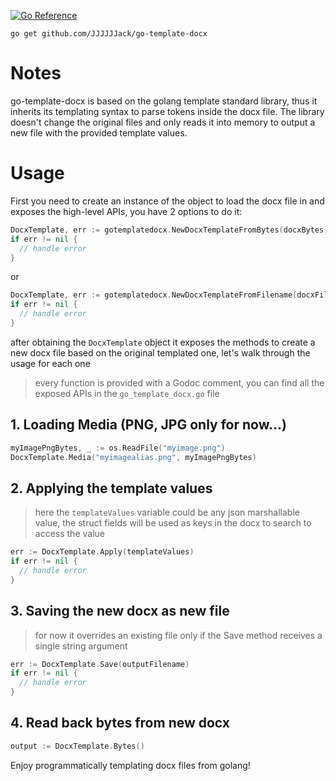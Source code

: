 [![Go Reference](https://pkg.go.dev/badge/github.com/JJJJJJack/go-template-docx@v1.0.0.svg)](https://pkg.go.dev/github.com/JJJJJJack/go-template-docx@v1.0.0)

`go get github.com/JJJJJJack/go-template-docx`

# Notes

go-template-docx is based on the golang template standard library, thus it inherits its templating syntax to parse tokens inside the docx file.
The library doesn't change the original files and only reads it into memory to output a new file with the provided template values.

# Usage

First you need to create an instance of the object to load the docx file in and exposes the high-level APIs, you have 2 options to do it:

```go
DocxTemplate, err := gotemplatedocx.NewDocxTemplateFromBytes(docxBytes)
if err != nil {
  // handle error
}
```

or

```go
DocxTemplate, err := gotemplatedocx.NewDocxTemplateFromFilename(docxFilename)
if err != nil {
  // handle error
}
```

after obtaining the `DocxTemplate` object it exposes the methods to create a new docx file based on the original templated one, let's walk through the usage for each one

> every function is provided with a Godoc comment, you can find all the exposed APIs in the `go_template_docx.go` file

## 1. Loading Media (PNG, JPG only for now...)

```go
myImagePngBytes, _ := os.ReadFile("myimage.png")
DocxTemplate.Media("myimagealias.png", myImagePngBytes)
```

## 2. Applying the template values

> here the `templateValues` variable could be any json marshallable value, the struct fields will be used as keys in the docx to search to access the value

```go
err := DocxTemplate.Apply(templateValues)
if err != nil {
  // handle error
}
```

## 3. Saving the new docx as new file

> for now it overrides an existing file only if the Save method receives a single string argument

```go
err := DocxTemplate.Save(outputFilename)
if err != nil {
  // handle error
}
```

## 4. Read back bytes from new docx

```go
output := DocxTemplate.Bytes()
```

Enjoy programmatically templating docx files from golang!
